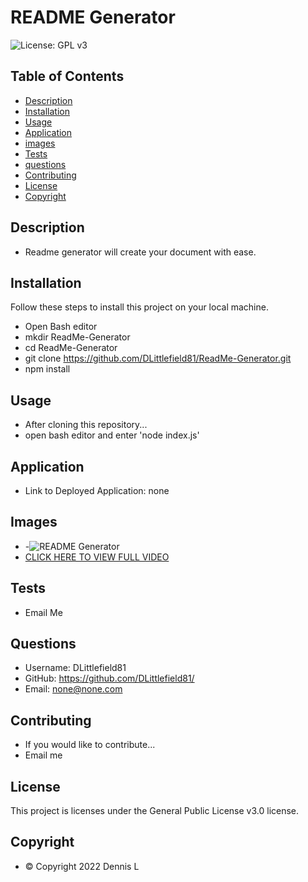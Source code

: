 
# README Generator
![License: GPL v3](https://img.shields.io/badge/License-GPLv3-blue.svg)


## Table of Contents
- [Description](#description)
- [Installation](#installation)
- [Usage](#usage)
- [Application](#application)
- [images](#images)
- [Tests](#tests)
- [questions](#questions)
- [Contributing](#contributing)
- [License](#license)
- [Copyright](#copyright)


## Description
- Readme generator will create your document with ease.


## Installation
Follow these steps to install this project on your local machine.
- Open Bash editor
- mkdir ReadMe-Generator
- cd ReadMe-Generator
- git clone https://github.com/DLittlefield81/ReadMe-Generator.git
- npm install


## Usage
- After cloning this repository...
- open bash editor and enter 'node index.js'


## Application
- Link to Deployed Application: none


## Images
- -![README Generator](./assets/images/ReadMe-Generator.gif)
- [CLICK HERE TO VIEW FULL VIDEO](./assets/images/ReadMe-Generator.webm)


## Tests
- Email Me


## Questions
- Username: DLittlefield81
- GitHub: https://github.com/DLittlefield81/
- Email: none@none.com


## Contributing
- If you would like to contribute...
- Email me


## License
   This project is licenses under the General Public License v3.0 license.



## Copyright
- © Copyright 2022 Dennis L
    